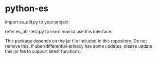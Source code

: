 # python-es

import es\_util.py to your project

refer es\_util-test.py to learn how to use this interface.

This package depends on the jar file included in this repository. Do not remove this. If uber/differential-privacy has some updates, please update this jar file to support latest functions.
